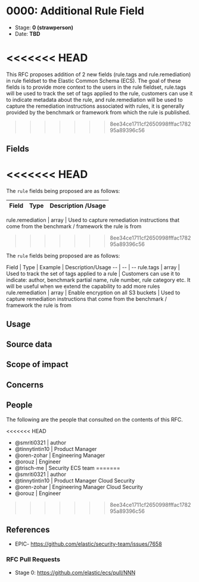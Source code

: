 # 0000: Additional Rule Field
<!-- Leave this ID at 0000. The ECS team will assign a unique, contiguous RFC number upon merging the initial stage of this RFC. -->

- Stage: **0 (strawperson)** <!-- Update to reflect target stage. See https://elastic.github.io/ecs/stages.html -->
- Date: **TBD** <!-- The ECS team sets this date at merge time. This is the date of the latest stage advancement. -->


<<<<<<< HEAD
=======
<!--
Stage 0: Provide a high level summary of the premise of these changes. Briefly describe the nature, purpose, and impact of the changes. ~2-5 sentences.
-->
This RFC proposes addition of 2 new fields (rule.tags and rule.remediation) in rule fieldset to the Elastic Common Schema (ECS). The goal of these fields is to provide more context to the users in the rule fieldset, rule.tags will be used to track the set of tags applied to the rule, customers can use it to indicate metadata about the rule, and rule.remediation will be used to capture the remediation instructions associated with rules, it is generally provided by the benchmark or framework from which the rule is published. 
>>>>>>> 8ee34ce1711cf2650998fffac178295a89396c56

<!--
Stage 0: 
Proposal is to add 2 new fields in the ECS Rule fieldset, to extend the scope of this fieldset to incorporate tags and remediation information. Current fieldset does not support these two pieces of information. 
Detailed discussion in this EPIC- https://github.com/elastic/security-team/issues/7658
-->


## Fields

<<<<<<< HEAD
=======
The `rule` fields being proposed are as follows:

Field | Type | Description /Usage
-- | -- | -- 

rule.remediation | array | Used to capture remediation instructions that come from the benchmark / framework the rule is from 

<!--
Stage 1: Describe at a high level how this change affects fields. Include new or updated yml field definitions for all of the essential fields in this draft. While not exhaustive, the fields documented here should be comprehensive enough to deeply evaluate the technical considerations of this change. The goal here is to validate the technical details for all essential fields and to provide a basis for adding experimental field definitions to the schema. Use GitHub code blocks with yml syntax formatting, and add them to the corresponding RFC folder.
-->
>>>>>>> 8ee34ce1711cf2650998fffac178295a89396c56

The `rule` fields being proposed are as follows:

Field | Type | Example | Description/Usage
-- | -- | -- 
rule.tags | array  | Used to track the set of tags applied to a rule | Customers can use it to indicate: author, benchmark partial name, rule number, rule category etc. It will be useful when we extend the capability to add more rules
rule.remediation | array | Enable encryption on all S3 buckets | Used to capture remediation instructions that come from the benchmark / framework the rule is from 



## Usage

<!--
Stage 1: Describe at a high-level how these field changes will be used in practice. Real world examples are encouraged. The goal here is to understand how people would leverage these fields to gain insights or solve problems. ~1-3 paragraphs.
-->

## Source data

<!--
Stage 1: Provide a high-level description of example sources of data. This does not yet need to be a concrete example of a source document, but instead can simply describe a potential source (e.g. nginx access log). This will ultimately be fleshed out to include literal source examples in a future stage. The goal here is to identify practical sources for these fields in the real world. ~1-3 sentences or unordered list.
-->

<!--
Stage 2: Included a real world example source document. Ideally this example comes from the source(s) identified in stage 1. If not, it should replace them. The goal here is to validate the utility of these field changes in the context of a real world example. Format with the source name as a ### header and the example document in a GitHub code block with json formatting, or if on the larger side, add them to the corresponding RFC folder.
-->

<!--
Stage 3: Add more real world example source documents so we have at least 2 total, but ideally 3. Format as described in stage 2.
-->

## Scope of impact

<!--
Stage 2: Identifies scope of impact of changes. Are breaking changes required? Should deprecation strategies be adopted? Will significant refactoring be involved? Break the impact down into:
 * Ingestion mechanisms (e.g. beats/logstash)
 * Usage mechanisms (e.g. Kibana applications, detections)
 * ECS project (e.g. docs, tooling)
The goal here is to research and understand the impact of these changes on users in the community and development teams across Elastic. 2-5 sentences each.
-->

## Concerns

<!--
Stage 1: Identify potential concerns, implementation challenges, or complexity. Spend some time on this. Play devil's advocate. Try to identify the sort of non-obvious challenges that tend to surface later. The goal here is to surface risks early, allow everyone the time to work through them, and ultimately document resolution for posterity's sake.
-->

<!--
Stage 2: Document new concerns or resolutions to previously listed concerns. It's not critical that all concerns have resolutions at this point, but it would be helpful if resolutions were taking shape for the most significant concerns.
-->

<!--
Stage 3: Document resolutions for all existing concerns. Any new concerns should be documented along with their resolution. The goal here is to eliminate risk of churn and instability by ensuring all concerns have been addressed.
-->

## People

The following are the people that consulted on the contents of this RFC.

<<<<<<< HEAD
* @smriti0321 | author
* @tinnytintin10 | Product Manager
* @oren-zohar | Engineering Manager
* @orouz | Engineer
* @trisch-me | Security ECS team
=======
* @smriti0321 | author 
* @tinnytintin10 | Product Manager Cloud Security
* @oren-zohar | Engineering Manager Cloud Security
* @orouz | Engineer
>>>>>>> 8ee34ce1711cf2650998fffac178295a89396c56



## References

<!-- Insert any links appropriate to this RFC in this section. -->
* EPIC- https://github.com/elastic/security-team/issues/7658


### RFC Pull Requests

<!-- An RFC should link to the PRs for each of it stage advancements. -->

* Stage 0: https://github.com/elastic/ecs/pull/NNN

<!--
* Stage 1: https://github.com/elastic/ecs/pull/NNN
...
-->
